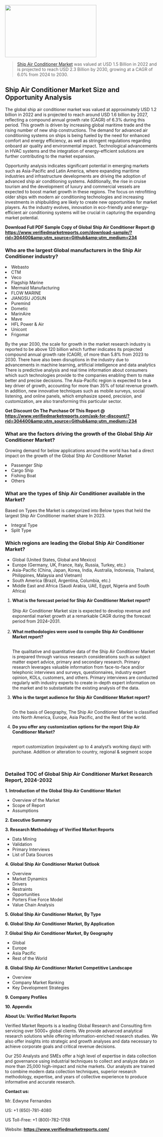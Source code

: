 
<img src="https://ffe5etoiles.com/wp-content/uploads/2024/12/MST1-300x171.png" alt="" width="300" height="171" class="alignnone size-medium wp-image-20088" /><blockquote><p><p><a href="https://www.verifiedmarketreports.com/download-sample/?rid=304400&utm_source=Github&utm_medium=234" target="_blank">Ship Air Conditioner Market</a> was valued at USD 1.5 Billion in 2022 and is projected to reach USD 2.3 Billion by 2030, growing at a CAGR of 6.0% from 2024 to 2030.</p></blockquote><p><h2>Ship Air Conditioner Market Size and Opportunity Analysis</h2><p>The global ship air conditioner market was valued at approximately USD 1.2 billion in 2022 and is projected to reach around USD 1.6 billion by 2027, reflecting a compound annual growth rate (CAGR) of 6.3% during this period. This growth is driven by increasing global maritime trade and the rising number of new ship constructions. The demand for advanced air conditioning systems on ships is being fueled by the need for enhanced comfort and energy efficiency, as well as stringent regulations regarding onboard air quality and environmental impact. Technological advancements in HVAC systems and the integration of energy-efficient solutions are further contributing to the market expansion.</p><p>Opportunity analysis indicates significant potential in emerging markets such as Asia-Pacific and Latin America, where expanding maritime industries and infrastructure developments are driving the adoption of advanced ship air conditioning systems. Additionally, the rise in cruise tourism and the development of luxury and commercial vessels are expected to boost market growth in these regions. The focus on retrofitting older ships with modern air conditioning technologies and increasing investments in shipbuilding are likely to create new opportunities for market players. As the industry evolves, innovation in eco-friendly and energy-efficient air conditioning systems will be crucial in capturing the expanding market potential.</p></p><p class=""><strong>Download Full PDF Sample Copy of Global Ship Air Conditioner Report @ <a href="https://www.verifiedmarketreports.com/download-sample/?rid=304400&amp;utm_source=Github&amp;utm_medium=234" target="_blank">https://www.verifiedmarketreports.com/download-sample/?rid=304400&amp;utm_source=Github&amp;utm_medium=234</a></strong></p><h3 id="" class="">Who are the largest Global manufacturers in the Ship Air Conditioner industry?</h3><p><li>Webasto</li><li> CTM</li><li> Veco</li><li> Flagship Marine</li><li> Mermaid Manufacturing</li><li> FLOW MARINE</li><li> JIANGSU JOSUN</li><li> Puremind</li><li> Dometic</li><li> MarinAire</li><li> Mave</li><li> HFL Power & Air</li><li> Unicont</li><li> Frigomar</li></p><div class=""><div class="" dir="" data-message-author-role="" data-message-id="" data-message-model-slug=""><div class=""><div class=""><div class=""><div class="" dir="" data-message-author-role="" data-message-id="" data-message-model-slug=""><div class=""><div class=""><p>By the year 2030, the scale for growth in the market research industry is reported to be above 120 billion which further indicates its projected compound annual growth rate (CAGR), of more than 5.8% from 2023 to 2030. There have also been disruptions in the industry due to advancements in machine learning, artificial intelligence and data analytics There is predictive analysis and real time information about consumers which such technologies provide to the companies enabling them to make better and precise decisions. The Asia-Pacific region is expected to be a key driver of growth, accounting for more than 35% of total revenue growth. In addition, new innovative techniques such as mobile surveys, social listening, and online panels, which emphasize speed, precision, and customization, are also transforming this particular sector.</p><p><strong>Get Discount On The Purchase Of This Report @&nbsp; <a href="https://www.verifiedmarketreports.com/ask-for-discount/?rid=304400&amp;utm_source=Github&amp;utm_medium=234" target="_blank">https://www.verifiedmarketreports.com/ask-for-discount/?rid=304400&amp;utm_source=Github&amp;utm_medium=234</a></strong></p></div></div></div></div></div></div></div></div><h3 id="" class="">What are the factors driving the growth of the Global Ship Air Conditioner Market?</h3><p id="" class="">Growing demand for below applications around the world has had a direct impact on the growth of the Global Ship Air Conditioner Market</p><p id="" class=""><li>Passenger Ship</li><li> Cargo Ship</li><li> Fishing Boat</li><li> Others</li></p><h3 id="" class="">What are the types of Ship Air Conditioner available in the Market?</h3><p id="" class="">Based on Types the Market is categorized into Below types that held the largest Ship Air Conditioner market share In 2023.</p><p id="" class=""><li>Integral Type</li><li> Split Type</li></p><h3 id="" class="">Which regions are leading the Global Ship Air Conditioner Market?</h3><ul><li>Global (United States, Global and Mexico)</li><li>Europe (Germany, UK, France, Italy, Russia, Turkey, etc.)</li><li>Asia-Pacific (China, Japan, Korea, India, Australia, Indonesia, Thailand, Philippines, Malaysia and Vietnam)</li><li>South America (Brazil, Argentina, Columbia, etc.)</li><li>Middle East and Africa (Saudi Arabia, UAE, Egypt, Nigeria and South Africa)</li></ul><p><ol><li><strong>What is the forecast period for Ship Air Conditioner Market report?<br /></strong><br /><span data-sheets-root="1" data-sheets-value="{&quot;1&quot;:2,&quot;2&quot;:&quot;XXXX size is expected to develop revenue and exponential market growth at a remarkable CAGR during the forecast period from 2024&ndash;2030.&quot;}" data-sheets-userformat="{&quot;2&quot;:12674,&quot;4&quot;:{&quot;1&quot;:2,&quot;2&quot;:16776960},&quot;10&quot;:2,&quot;11&quot;:0,&quot;15&quot;:&quot;Arial&quot;,&quot;16&quot;:12}">Ship Air Conditioner Market size is expected to develop revenue and exponential market growth at a remarkable CAGR during the forecast period from 2024&ndash;2031.</span><br /><br /></li><li><strong>What methodologies were used to compile Ship Air Conditioner Market report?<br /><br /></strong><p>The qualitative and quantitative data of the&nbsp;Ship Air Conditioner Market is prepared through various research considerations such as subject matter expert advice, primary and secondary research. Primary research leverages valuable information from face-to-face and/or telephonic interviews and surveys, questionnaires, industry expert opinion, KOLs, customers, and others. Primary interviews are conducted regularly with industry experts to create in-depth expert information on the market and to substantiate the existing analysis of the data.&nbsp;</p></li><li><strong>Who is the target audience for Ship Air Conditioner Market report?<br /><br /></strong><p>On the basis of Geography, The&nbsp;Ship Air Conditioner Market is classified into North America, Europe, Asia Pacific, and the Rest of the world.</p></li><li><strong>Do you offer any customization options for the report Ship Air Conditioner Market?<br /><br /></strong><p>report customization (equivalent up to 4 analyst&rsquo;s working days) with purchase. Addition or alteration to country, regional &amp; segment scope</p><p>&nbsp;</p></li></ol></p><h3 id="" class="">Detailed TOC of Global Ship Air Conditioner Market Research Report, 2024-2032</h3><p id="" class=""><strong>1. Introduction of the Global Ship Air Conditioner Market</strong></p><ul><li>Overview of the Market</li><li>Scope of Report</li><li>Assumptions</li></ul><p id="" class=""><strong>2. Executive Summary</strong></p><p id="" class=""><strong>3. Research Methodology of&nbsp;Verified Market Reports</strong></p><ul><li>Data Mining</li><li>Validation</li><li>Primary Interviews</li><li>List of Data Sources</li></ul><p id="" class=""><strong>4. Global Ship Air Conditioner Market Outlook</strong></p><ul><li>Overview</li><li>Market Dynamics</li><li>Drivers</li><li>Restraints</li><li>Opportunities</li><li>Porters Five Force Model</li><li>Value Chain Analysis</li></ul><p id="" class=""><strong>5. Global Ship Air Conditioner Market, By&nbsp;Type</strong></p><p id="" class=""><strong>6. Global Ship Air Conditioner Market, By Application</strong></p><p id="" class=""><strong>7. Global Ship Air Conditioner Market, By Geography</strong></p><ul><li>Global</li><li>Europe</li><li>Asia Pacific</li><li>Rest of the World</li></ul><p id="" class=""><strong>8. Global Ship Air Conditioner Market Competitive Landscape</strong></p><ul><li>Overview</li><li>Company Market Ranking</li><li>Key Development Strategies</li></ul><p id="" class=""><strong>9. Company Profiles</strong></p><p id="" class=""><strong>10. Appendix</strong></p><p id="" class=""><strong>About Us: Verified Market Reports</strong></p><p id="" class="">Verified Market Reports is a leading Global Research and Consulting firm servicing over 5000+ global clients. We provide advanced analytical research solutions while offering information-enriched research studies. We also offer insights into strategic and growth analyses and data necessary to achieve corporate goals and critical revenue decisions.</p><p id="" class="">Our 250 Analysts and SMEs offer a high level of expertise in data collection and governance using industrial techniques to collect and analyze data on more than 25,000 high-impact and niche markets. Our analysts are trained to combine modern data collection techniques, superior research methodology, expertise, and years of collective experience to produce informative and accurate research.</p><p id="" class=""><strong>Contact us:</strong></p><p id="" class="">Mr. Edwyne Fernandes</p><p id="" class="">US: +1 (650)-781-4080</p><p id="" class="">US Toll-Free: +1 (800)-782-1768</p><p id="" class="">Website: <a target="" data-test-app-aware-link=""><strong>https://www.verifiedmarketreports.com/</strong></a></p>
